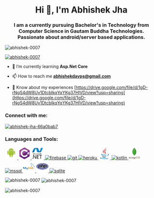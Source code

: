 <h1 align="center">Hi 👋, I'm Abhishek Jha</h1>
<h3 align="center">I am a currently pursuing Bachelor's in Technology from Computer Science in Gautam Buddha Technologies. Passionate about android/server based applications.</h3>

<p align="left"> <img src="https://komarev.com/ghpvc/?username=abhishek-0007&label=Profile%20views&color=0e75b6&style=flat" alt="abhishek-0007" /> </p>

<p align="left"> <a href="https://github.com/ryo-ma/github-profile-trophy"><img src="https://github-profile-trophy.vercel.app/?username=abhishek-0007" alt="abhishek-0007" /></a> </p>

- 🌱 I’m currently learning **Asp.Net Core**

- 📫 How to reach me **abhishekdavps@gmail.com**

- 📄 Know about my experiences [https://drive.google.com/file/d/1gD-rNgS4dW8Uy1DtcblkqYqYKg37HlVD/view?usp=sharing](https://drive.google.com/file/d/1gD-rNgS4dW8Uy1DtcblkqYqYKg37HlVD/view?usp=sharing)

<h3 align="left">Connect with me:</h3>
<p align="left">
<a href="https://linkedin.com/in/abhishek-jha-66a0bab7" target="blank"><img align="center" src="https://raw.githubusercontent.com/rahuldkjain/github-profile-readme-generator/master/src/images/icons/Social/linked-in-alt.svg" alt="abhishek-jha-66a0bab7" height="30" width="40" /></a>
</p>

<h3 align="left">Languages and Tools:</h3>
<p align="left"> <a href="https://developer.android.com" target="_blank" rel="noreferrer"> <img src="https://raw.githubusercontent.com/devicons/devicon/master/icons/android/android-original-wordmark.svg" alt="android" width="40" height="40"/> </a> <a href="https://www.w3schools.com/cs/" target="_blank" rel="noreferrer"> <img src="https://raw.githubusercontent.com/devicons/devicon/master/icons/csharp/csharp-original.svg" alt="csharp" width="40" height="40"/> </a> <a href="https://dotnet.microsoft.com/" target="_blank" rel="noreferrer"> <img src="https://raw.githubusercontent.com/devicons/devicon/master/icons/dot-net/dot-net-original-wordmark.svg" alt="dotnet" width="40" height="40"/> </a> <a href="https://firebase.google.com/" target="_blank" rel="noreferrer"> <img src="https://www.vectorlogo.zone/logos/firebase/firebase-icon.svg" alt="firebase" width="40" height="40"/> </a> <a href="https://git-scm.com/" target="_blank" rel="noreferrer"> <img src="https://www.vectorlogo.zone/logos/git-scm/git-scm-icon.svg" alt="git" width="40" height="40"/> </a> <a href="https://heroku.com" target="_blank" rel="noreferrer"> <img src="https://www.vectorlogo.zone/logos/heroku/heroku-icon.svg" alt="heroku" width="40" height="40"/> </a> <a href="https://www.java.com" target="_blank" rel="noreferrer"> <img src="https://raw.githubusercontent.com/devicons/devicon/master/icons/java/java-original.svg" alt="java" width="40" height="40"/> </a> <a href="https://kotlinlang.org" target="_blank" rel="noreferrer"> <img src="https://www.vectorlogo.zone/logos/kotlinlang/kotlinlang-icon.svg" alt="kotlin" width="40" height="40"/> </a> <a href="https://www.mongodb.com/" target="_blank" rel="noreferrer"> <img src="https://raw.githubusercontent.com/devicons/devicon/master/icons/mongodb/mongodb-original-wordmark.svg" alt="mongodb" width="40" height="40"/> </a> <a href="https://www.microsoft.com/en-us/sql-server" target="_blank" rel="noreferrer"> <img src="https://www.svgrepo.com/show/303229/microsoft-sql-server-logo.svg" alt="mssql" width="40" height="40"/> </a> <a href="https://www.mysql.com/" target="_blank" rel="noreferrer"> <img src="https://raw.githubusercontent.com/devicons/devicon/master/icons/mysql/mysql-original-wordmark.svg" alt="mysql" width="40" height="40"/> </a> <a href="https://www.php.net" target="_blank" rel="noreferrer"> <img src="https://raw.githubusercontent.com/devicons/devicon/master/icons/php/php-original.svg" alt="php" width="40" height="40"/> </a> <a href="https://www.sqlite.org/" target="_blank" rel="noreferrer"> <img src="https://www.vectorlogo.zone/logos/sqlite/sqlite-icon.svg" alt="sqlite" width="40" height="40"/> </a> </p>

<p><img align="left" src="https://github-readme-stats.vercel.app/api/top-langs?username=abhishek-0007&show_icons=true&locale=en&layout=compact" alt="abhishek-0007" /></p>

<p>&nbsp;<img align="center" src="https://github-readme-stats.vercel.app/api?username=abhishek-0007&show_icons=true&locale=en" alt="abhishek-0007" /></p>

<p><img align="center" src="https://github-readme-streak-stats.herokuapp.com/?user=abhishek-0007&" alt="abhishek-0007" /></p>
